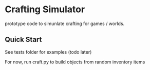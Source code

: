 # Crafting Simulator

prototype code to simunlate crafting for games / worlds.

## Quick Start
See tests folder for examples (todo later)

For now, run craft.py to build objects from random inventory items

```

```
